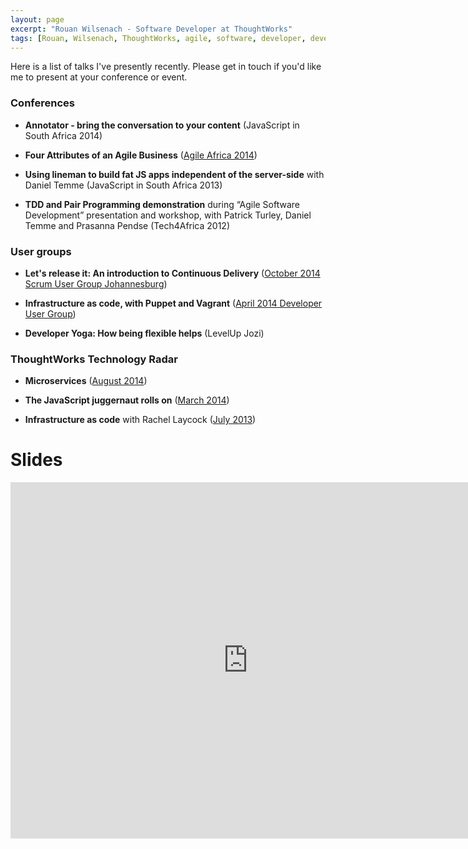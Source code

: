 ```yaml
---
layout: page
excerpt: "Rouan Wilsenach - Software Developer at ThoughtWorks"
tags: [Rouan, Wilsenach, ThoughtWorks, agile, software, developer, development, continuous, delivery]
---
```


Here is a list of talks I've presently recently. Please get in touch if you'd like me to present at your conference or event.

### Conferences

* __Annotator - bring the conversation to your content__ (JavaScript in South Africa 2014)

* __Four Attributes of an Agile Business__ ([Agile Africa 2014](http://agileafrica.jcse.org.za/node/36))

* __Using lineman to build fat JS apps independent of the server-side__ with Daniel Temme (JavaScript in South Africa 2013)

* __TDD and Pair Programming demonstration__ during “Agile Software Development” presentation and workshop, with Patrick Turley, Daniel Temme and Prasanna Pendse (Tech4Africa 2012)

### User groups

* __Let's release it: An introduction to Continuous Delivery__ ([October 2014 Scrum User Group Johannesburg](http://www.meetup.com/Scrum-User-Group-Johannesburg/events/197501852/))

* __Infrastructure as code, with Puppet and Vagrant__ ([April 2014 Developer User Group](http://www.meetup.com/DeveloperUG/events/146654382/))

* __Developer Yoga: How being flexible helps__ (LevelUp Jozi)

### ThoughtWorks Technology Radar
* __Microservices__ ([August 2014](http://info.thoughtworks.com/techradar-event-2aug2014-johannesburg-registration.html))

* __The JavaScript juggernaut rolls on__ ([March 2014](http://info.thoughtworks.com/techradar-event-johannesburg-4march2014-registration.html))

* __Infrastructure as code__ with Rachel Laycock ([July 2013](http://info.thoughtworks.com/tech_radar_event_18_july_2013_registration_page.html))

# Slides

<iframe src="http://www.slideshare.net/rouanw/slideshelf" width="760px" height="570px" frameborder="0" marginwidth="0" marginheight="0" scrolling="no" style="border:none;" allowfullscreen webkitallowfullscreen mozallowfullscreen></iframe>

